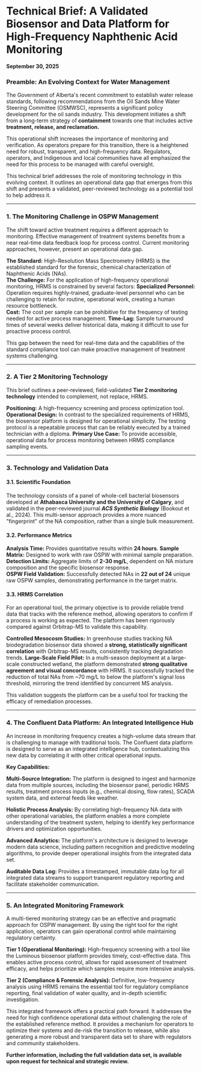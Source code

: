 # Technical Brief: A Validated Biosensor and Data Platform for High-Frequency Naphthenic Acid Monitoring                                                                                                     
**September 30, 2025**                                                                                              
### **Preamble: An Evolving Context for Water Management**   

The Government of Alberta's recent commitment to establish water release standards, following recommendations from the Oil Sands Mine Water Steering Committee (OSMWSC), represents a significant policy development for the oil sands industry. This development initiates a shift from a long-term strategy of **containment** towards one that includes active **treatment, release, and reclamation.** 

This operational shift increases the importance of monitoring and verification. As operators prepare for this transition, there is a heightened need for robust, transparent, and high-frequency data. Regulators, operators, and Indigenous and local communities have all emphasized the need for this process to be managed with careful oversight. 

This technical brief addresses the role of monitoring technology in this evolving context. It outlines an operational data gap that emerges from this shift and presents a validated, peer-reviewed technology as a potential tool to help address it.

---
### **1. The Monitoring Challenge in OSPW Management**     
The shift toward active treatment requires a different approach to monitoring. Effective management of treatment systems benefits from a near real-time data feedback loop for process control. Current monitoring approaches, however, present an operational data gap.  

**The Standard:** High-Resolution Mass Spectrometry (HRMS) is the established standard for the forensic, chemical characterization of Naphthenic Acids (NAs).  
**The Challenge:** For the application of high-frequency operational monitoring, HRMS is constrained by several factors:
	**Specialized Personnel:** Operation requires highly-trained, graduate-level personnel who can be challenging to retain for routine, operational work, creating a human resource bottleneck.   
	**Cost:** The cost per sample can be prohibitive for the frequency of testing needed for active process management. 
	**Time-Lag:** Sample turnaround times of several weeks deliver historical data, making it difficult to use for proactive process control. 

This gap between the need for real-time data and the capabilities of the standard compliance tool can make proactive management of treatment systems challenging. 

---
### **2. A Tier 2 Monitoring Technology** 

This brief outlines a peer-reviewed, field-validated **Tier 2 monitoring technology** intended to complement, not replace, HRMS. 	

**Positioning:** A high-frequency screening and process optimization tool.        **Operational Design:** In contrast to the specialized requirements of HRMS, the biosensor platform is designed for operational simplicity. The testing protocol is a repeatable process that can be reliably executed by a trained technician with a diploma.
**Primary Use Case:** To provide accessible, operational data for process monitoring between HRMS compliance sampling events. 

---
### **3. Technology and Validation Data**
#### **3.1. Scientific Foundation** 
The technology consists of a panel of whole-cell bacterial biosensors developed at **Athabasca University and the University of Calgary**, and validated in the peer-reviewed journal ***ACS Synthetic Biology*** (Bookout et al., 2024). This multi-sensor approach provides a more nuanced "fingerprint" of the NA composition, rather than a single bulk  measurement. 
#### **3.2. Performance Metrics**  

**Analysis Time:** Provides quantitative results within **24 hours**.
**Sample Matrix:** Designed to work with raw OSPW with minimal sample preparation.
**Detection Limits:** Aggregate limits of **2-30 mg/L**, dependent on NA mixture composition and the specific biosensor response.  
**OSPW Field Validation:** Successfully detected NAs in **22 out of 24** unique raw OSPW samples, demonstrating performance in the target matrix.
#### **3.3. HRMS Correlation** 

For an operational tool, the primary objective is to provide reliable trend data that tracks with the reference method, allowing operators to confirm if a process is working as expected. The platform has been rigorously compared against Orbitrap-MS to validate this capability.   

**Controlled Mesocosm Studies:** In greenhouse studies tracking NA biodegradation biosensor data showed a **strong, statistically significant correlation** with Orbitrap-MS results, consistently tracking degradation trends. 
**Large-Scale Field Pilot:** In a multi-season deployment at a large-scale constructed wetland, the platform demonstrated **strong qualitative agreement and visual concordance** with HRMS. It successfully tracked the reduction of total NAs from ~70 mg/L to below the platform's signal loss threshold, mirroring the trend identified by concurrent MS analysis. 

This validation suggests the platform can be a useful tool for tracking the efficacy of remediation processes.  

---
### **4. The Confluent Data Platform: An Integrated Intelligence Hub**

An increase in monitoring frequency creates a high-volume data stream that is challenging to manage with traditional tools. The Confluent data platform is designed to serve as an integrated intelligence hub, contextualizing this new data by correlating it with other critical operational inputs.  

**Key Capabilities:** 

**Multi-Source Integration:** The platform is designed to ingest and harmonize data from multiple sources, including the biosensor panel, periodic HRMS results, treatment process inputs (e.g., chemical dosing, flow rates), SCADA system data, and external feeds like weather.   

**Holistic Process Analysis:** By correlating high-frequency NA data with other operational variables, the platform enables a more complete understanding of the treatment system, helping to identify key performance drivers and optimization opportunities. 

**Advanced Analytics:** The platform's architecture is designed to leverage modern data science, including pattern recognition and predictive modeling algorithms, to provide deeper operational insights from the integrated data set.

**Auditable Data Log:** Provides a timestamped, immutable data log for all integrated data streams to support transparent regulatory reporting and facilitate stakeholder communication. 

---
### **5. An Integrated Monitoring Framework**  

A multi-tiered monitoring strategy can be an effective and pragmatic approach for OSPW management. By using the right tool for the right application, operators can gain operational control while maintaining regulatory certainty. 

**Tier 1 (Operational Monitoring):** High-frequency screening with a tool like the Luminous biosensor platform provides timely, cost-effective data. This enables active process control, allows for rapid assessment of treatment efficacy, and helps prioritize which samples require more intensive analysis.

**Tier 2 (Compliance & Forensic Analysis):** Definitive, low-frequency analysis using HRMS remains the essential tool for regulatory compliance reporting, final validation of water quality, and in-depth scientific investigation. 

This integrated framework offers a practical path forward. It addresses the need for high confidence operational data without challenging the role of the established reference method. It provides a mechanism for operators to optimize their systems and de-risk the transition to release, while also generating a more robust and transparent data set to share with regulators and community stakeholders. 

**Further information, including the full validation data set, is available upon request for technical and strategic review.**  
